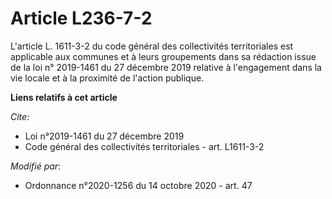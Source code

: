 # Article L236-7-2

L'article L. 1611-3-2 du code général des collectivités territoriales est applicable aux communes et à leurs groupements dans
sa rédaction issue de la loi n° 2019-1461 du 27 décembre 2019 relative à l'engagement dans la vie locale et à la proximité de
l'action publique.

**Liens relatifs à cet article**

_Cite_:

  - Loi n°2019-1461 du 27 décembre 2019
  - Code général des collectivités territoriales - art. L1611-3-2

_Modifié par_:

  - Ordonnance n°2020-1256 du 14 octobre 2020 - art. 47
